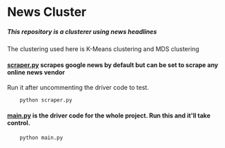 # News Cluster

##### This repository is a clusterer using news headlines

The clustering used here is K-Means clustering and MDS clustering


#### [scraper.py](https://github.com/1hef001/NewsCluster/blob/master/news-cluster/scraper.py) scrapes google news by default but can be set to scrape any online news vendor

Run it after uncommenting the driver code to test.

```
    python scraper.py
```

#### [main.py](https://github.com/1hef001/NewsCluster/blob/master/news-cluster/main.py) is the driver code for the whole project. Run this and it'll take control.

```
    python main.py
```
